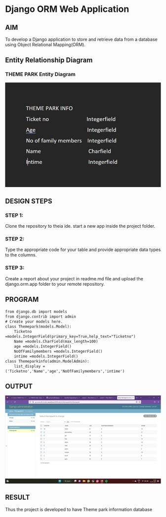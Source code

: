 # Django ORM Web Application

## AIM
To develop a Django application to store and retrieve data from a database using Object Relational Mapping(ORM).

## Entity Relationship Diagram

### THEME PARK Entity Diagram
![entity](/info.jpg)

## DESIGN STEPS

### STEP 1:
Clone the repository to theia ide. start a new app inside the project folder.

### STEP 2:
Type the appropriate code for your table and provide appropriate data types to the columns.

### STEP 3:
Create a report about your project in readme.md file and upload the django.orm.app folder to your remote repository.


## PROGRAM
```
from django.db import models
from django.contrib import admin
# Create your models here.
class Themepark(models.Model):
    Ticketno =models.IntegerField(primary_key=True,help_text="Ticketno")
    Name =models.CharField(max_length=100)
    age =models.IntegerField()
    NoOfFamilymembers =models.IntegerField()
    intime =models.IntegerField()
class Themeparkinfo(admin.ModelAdmin):
    list_display =('Ticketno','Name','age','NoOfFamilymembers','intime')    

```

## OUTPUT

![django-ORM](/Screenshot_20230112_072815.png)


## RESULT
Thus the project is developed to have Theme park information database